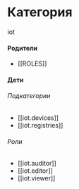 # Категория

iot


#### Родители

- [[ROLES]]


#### Дети

###### Подкатегории
- [[iot.devices]]
- [[iot.registries]]
###### Роли
- [[iot.auditor]]
- [[iot.editor]]
- [[iot.viewer]]
